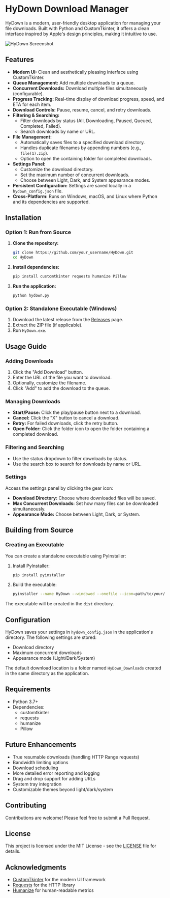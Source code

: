 # HyDown Download Manager

HyDown is a modern, user-friendly desktop application for managing your file downloads. Built with Python and CustomTkinter, it offers a clean interface inspired by Apple's design principles, making it intuitive to use.

![HyDown Screenshot]()

## Features

* **Modern UI:** Clean and aesthetically pleasing interface using CustomTkinter.
* **Queue Management:** Add multiple downloads to a queue.
* **Concurrent Downloads:** Download multiple files simultaneously (configurable).
* **Progress Tracking:** Real-time display of download progress, speed, and ETA for each item.
* **Download Controls:** Pause, resume, cancel, and retry downloads.
* **Filtering & Searching:**
    * Filter downloads by status (All, Downloading, Paused, Queued, Completed, Failed).
    * Search downloads by name or URL.
* **File Management:**
    * Automatically saves files to a specified download directory.
    * Handles duplicate filenames by appending numbers (e.g., `file(1).zip`).
    * Option to open the containing folder for completed downloads.
* **Settings Panel:**
    * Customize the download directory.
    * Set the maximum number of concurrent downloads.
    * Choose between Light, Dark, and System appearance modes.
* **Persistent Configuration:** Settings are saved locally in a `hydown_config.json` file.
* **Cross-Platform:** Runs on Windows, macOS, and Linux where Python and its dependencies are supported.

## Installation

### Option 1: Run from Source

1. **Clone the repository:**
   ```bash
   git clone https://github.com/your_username/HyDown.git
   cd HyDown
   ```

2. **Install dependencies:**
   ```bash
   pip install customtkinter requests humanize Pillow
   ```

3. **Run the application:**
   ```bash
   python hydown.py
   ```

### Option 2: Standalone Executable (Windows)

1. Download the latest release from the [Releases](https://github.com/your_username/HyDown/releases) page.
2. Extract the ZIP file (if applicable).
3. Run `HyDown.exe`.

## Usage Guide

### Adding Downloads

1. Click the "Add Download" button.
2. Enter the URL of the file you want to download.
3. Optionally, customize the filename.
4. Click "Add" to add the download to the queue.

### Managing Downloads

- **Start/Pause:** Click the play/pause button next to a download.
- **Cancel:** Click the "X" button to cancel a download.
- **Retry:** For failed downloads, click the retry button.
- **Open Folder:** Click the folder icon to open the folder containing a completed download.

### Filtering and Searching

- Use the status dropdown to filter downloads by status.
- Use the search box to search for downloads by name or URL.

### Settings

Access the settings panel by clicking the gear icon:

- **Download Directory:** Choose where downloaded files will be saved.
- **Max Concurrent Downloads:** Set how many files can be downloaded simultaneously.
- **Appearance Mode:** Choose between Light, Dark, or System.

## Building from Source

### Creating an Executable

You can create a standalone executable using PyInstaller:

1. Install PyInstaller:
   ```bash
   pip install pyinstaller
   ```

2. Build the executable:
   ```bash
   pyinstaller --name HyDown --windowed --onefile --icon=path/to/your/icon.ico hydown.py
   ```

The executable will be created in the `dist` directory.

## Configuration

HyDown saves your settings in `hydown_config.json` in the application's directory. The following settings are stored:

- Download directory
- Maximum concurrent downloads
- Appearance mode (Light/Dark/System)

The default download location is a folder named `HyDown_Downloads` created in the same directory as the application.

## Requirements

- Python 3.7+
- Dependencies:
  - customtkinter
  - requests
  - humanize
  - Pillow

## Future Enhancements

- True resumable downloads (handling HTTP Range requests)
- Bandwidth limiting options
- Download scheduling
- More detailed error reporting and logging
- Drag and drop support for adding URLs
- System tray integration
- Customizable themes beyond light/dark/system

## Contributing

Contributions are welcome! Please feel free to submit a Pull Request.

## License

This project is licensed under the MIT License - see the [LICENSE](LICENSE) file for details.

## Acknowledgments

- [CustomTkinter](https://github.com/TomSchimansky/CustomTkinter) for the modern UI framework
- [Requests](https://docs.python-requests.org/) for the HTTP library
- [Humanize](https://github.com/jmoiron/humanize) for human-readable metrics

